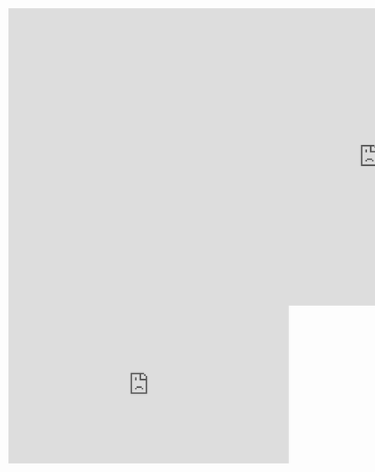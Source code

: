 <iframe width="1479" height="594" src="https://www.youtube.com/embed/dQw4w9WgXcQ" title="YouTube video player" frameborder="0" allow="accelerometer; autoplay; clipboard-write; encrypted-media; gyroscope; picture-in-picture" allowfullscreen></iframe>
<iframe width="560" height="315"
src="https://www.youtube.com/embed/dQw4w9WgXcQ?&autoplay=1"frameborder="0" 
allowfullscreen></iframe>
